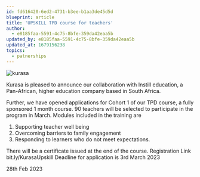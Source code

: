 ```yaml
---
id: fd616420-6ed2-4731-b3ee-b1aa3de45d5d
blueprint: article
title: 'UPSKILL TPD course for teachers'
author:
  - e8185faa-5591-4c75-8bfe-359da42eaa5b
updated_by: e8185faa-5591-4c75-8bfe-359da42eaa5b
updated_at: 1679156238
topics:
  - patnerships
---
```

![kurasa](/assets/content/instilkurasa.png)
  
Kurasa is pleased to announce our collaboration with Instill education, a Pan-African, higher education company based in South Africa.

Further, we have opened applications for Cohort 1 of our TPD course, a fully sponsored 1 month course. 90 teachers will be selected to participate in the program in March. 
Modules included in the training are 
1. Supporting teacher well being
2. Overcoming barriers to family engagement
3. Responding to learners who do not meet expectations.

There will be a certificate issued at the end of the course.
Registration Link bit.ly/KurasaUpskill
Deadline for application is 3rd March 2023

28th Feb 2023
